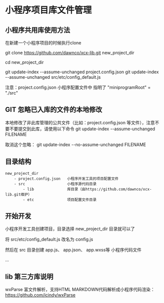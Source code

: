 # 小程序项目库文件管理

## 小程序共用库使用方法

在新建一个小程序项目的时候执行clone

git clone https://github.com/dawnco/xcx-lib.git new_project_dir

cd new_project_dir

git update-index --assume-unchanged project.config.json
git update-index --assume-unchanged src/etc/config_default.js

注意：project.config.json 小程序配置文件中 指明了 "miniprogramRoot" = "./src"

## GIT 忽略已入库的文件的本地修改
本地修改了非此库管理的公共文件（比如：project.config.json 等文件），注意不要不要提交到此库，请使用以下命令
git update-index --assume-unchanged FILENAME

取消这个忽略：
git update-index --no-assume-unchanged FILENAME

## 目录结构
```
new_project_dir
    - project.config.json   小程序开发工具的项目配置文件
    - src                   小程序源代码目录
        - lib               库目录（由https://github.com/dawnco/xcx-lib.git维护）
        - etc               项目配置文件目录
```


## 开始开发
小程序开发工具创建项目，目录选择 new_project_dir 目录就可以了

将 src/etc/config_default.js   改名为  config.js

然后在 src 目录创建 app.js、 app.json、 app.wxss等 小程序代码文件

...

## lib 第三方库说明
wxParse 富文件解析，支持HTML MARKDOWN代码解析成小程序代码渲染：
https://github.com/icindy/wxParse
